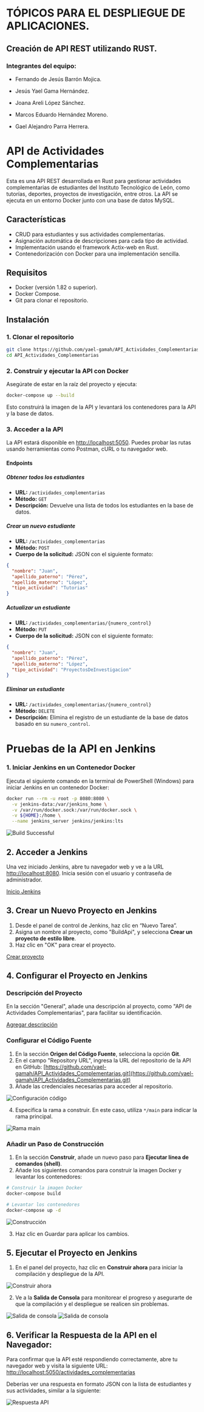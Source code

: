 # TÓPICOS PARA EL DESPLIEGUE DE APLICACIONES.

## Creación de API REST utilizando RUST.

### Integrantes del equipo:

- Fernando de Jesús Barrón Mojica.

- Jesús Yael Gama Hernández.

- Joana Areli López Sánchez.

- Marcos Eduardo Hernández Moreno.

- Gael Alejandro Parra Herrera.

# API de Actividades Complementarias

Esta es una API REST desarrollada en Rust para gestionar actividades complementarias de estudiantes del Instituto Tecnológico de León, como tutorías, deportes, proyectos de investigación, entre otros. La API se ejecuta en un entorno Docker junto con una base de datos MySQL.

## Características

- CRUD para estudiantes y sus actividades complementarias.
- Asignación automática de descripciones para cada tipo de actividad.
- Implementación usando el framework Actix-web en Rust.
- Contenedorización con Docker para una implementación sencilla.

## Requisitos

- Docker (versión 1.82 o superior).
- Docker Compose.
- Git para clonar el repositorio.

## Instalación

### 1. Clonar el repositorio

   ```bash
   git clone https://github.com/yael-gamah/API_Actividades_Complementarias.git
   cd API_Actividades_Complementarias
  ```
### 2. Construir y ejecutar la API con Docker

Asegúrate de estar en la raíz del proyecto y ejecuta:

```bash
docker-compose up --build
```
Esto construirá la imagen de la API y levantará los contenedores para la API y la base de datos.

### 3. Acceder a la API

La API estará disponible en [http://localhost:5050](http://localhost:5050). Puedes probar las rutas usando herramientas como Postman, cURL o tu navegador web.

#### Endpoints

##### Obtener todos los estudiantes
- **URL:** `/actividades_complementarias`
- **Método:** `GET`
- **Descripción:** Devuelve una lista de todos los estudiantes en la base de datos.

##### Crear un nuevo estudiante
- **URL:** `/actividades_complementarias`
- **Método:** `POST`
- **Cuerpo de la solicitud:** JSON con el siguiente formato:

```json
{
  "nombre": "Juan",
  "apellido_paterno": "Pérez",
  "apellido_materno": "López",
  "tipo_actividad": "Tutorias"
}
```
##### Actualizar un estudiante
- **URL:** `/actividades_complementarias/{numero_control}`
- **Método:** `PUT`
- **Cuerpo de la solicitud:** JSON con el siguiente formato:

```json
{
  "nombre": "Juan",
  "apellido_paterno": "Pérez",
  "apellido_materno": "López",
  "tipo_actividad": "ProyectosDeInvestigacion"
}
```
##### Eliminar un estudiante
- **URL:** `/actividades_complementarias/{numero_control}`
- **Método:** `DELETE`
- **Descripción:** Elimina el registro de un estudiante de la base de datos basado en su `numero_control`.


# Pruebas de la API en Jenkins

### 1. Iniciar Jenkins en un Contenedor Docker

Ejecuta el siguiente comando en la terminal de PowerShell (Windows) para iniciar Jenkins en un contenedor Docker:

```bash
docker run --rm -u root -p 8080:8080 \
  -v jenkins-data:/var/jenkins_home \
  -v /var/run/docker.sock:/var/run/docker.sock \
  -v ${HOME}:/home \
  --name jenkins_server jenkins/jenkins:lts
```

![Build Successful](https://drive.google.com/uc?export=view&id=1LqE2TOtZTGDOUtPkBe452ZCk09LXBBAD)

## 2. Acceder a Jenkins
Una vez iniciado Jenkins, abre tu navegador web y ve a la URL [http://localhost:8080](http://localhost:8080). Inicia sesión con el usuario y contraseña de administrador.

[Inicio Jenkins](https://drive.google.com/uc?id=1voL3BjQrJnZjx9pDZeaHsvCu88QNDu7_)

## 3. Crear un Nuevo Proyecto en Jenkins
1. Desde el panel de control de Jenkins, haz clic en “Nuevo Tarea”.
2. Asigna un nombre al proyecto, como "BuildApi", y selecciona **Crear un proyecto de estilo libre**.
3. Haz clic en "OK" para crear el proyecto.

[Crear proyecto](https://drive.google.com/uc?id=1rhmBBtmAwTEqSRLjLaddKwOsCTJVWWwZ)

## 4. Configurar el Proyecto en Jenkins

### Descripción del Proyecto
En la sección "General", añade una descripción al proyecto, como "API de Actividades Complementarias", para facilitar su identificación.

[Agregar descripción](https://drive.google.com/uc?id=1SrqlqQ6ba5RL5BDbkxW1R_c2z_X119gW)

### Configurar el Código Fuente
1. En la sección **Origen del Código Fuente**, selecciona la opción **Git**.
2. En el campo "Repository URL", ingresa la URL del repositorio de la API en GitHub: [https://github.com/yael-gamah/API_Actividades_Complementarias.git](https://github.com/yael-gamah/API_Actividades_Complementarias.git)
3. Añade las credenciales necesarias para acceder al repositorio.

![Configuración código](https://drive.google.com/uc?id=1TGP-KkBXwljmxeUu32zHB_rwacmzQp93)

4. Especifica la rama a construir. En este caso, utiliza `*/main` para indicar la rama principal.

![Rama main](https://drive.google.com/uc?id=1P6x_JtgrXaJolgySs2a505dkebO2LOzU)

### Añadir un Paso de Construcción
1. En la sección **Construir**, añade un nuevo paso para **Ejecutar línea de comandos (shell)**.
2. Añade los siguientes comandos para construir la imagen Docker y levantar los contenedores:

```bash
# Construir la imagen Docker
docker-compose build

# Levantar los contenedores
docker-compose up -d
```
![Construcción](https://drive.google.com/uc?id=1phu9oY2hEfSg9ZrBpvYB8HFKqSAVnxPJ)

3. Haz clic en Guardar para aplicar los cambios.
   
## 5. Ejecutar el Proyecto en Jenkins
1. En el panel del proyecto, haz clic en **Construir ahora** para iniciar la compilación y despliegue de la API.

![Construir ahora](https://drive.google.com/uc?id=1RfAiCes9HueaivFIo9Gn785cEYC0DQmP)

2. Ve a la **Salida de Consola** para monitorear el progreso y asegurarte de que la compilación y el despliegue se realicen sin problemas.

![Salida de consola](https://drive.google.com/uc?id=1zyK6Xx86153SkuP_aNiQr3ifKxB3Kg8P)
![Salida de consola](https://drive.google.com/uc?id=1bWxbR29ar3wEPHBY6QxyzAtQ_2xE-sDH)

## 6. Verificar la Respuesta de la API en el Navegador:
Para confirmar que la API esté respondiendo correctamente, abre tu navegador web y visita la siguiente URL: [http://localhost:5050/actividades_complementarias](http://localhost:5050/actividades_complementarias)

Deberías ver una respuesta en formato JSON con la lista de estudiantes y sus actividades, similar a la siguiente:

![Respuesta API](https://drive.google.com/uc?id=1_GPY0brJoh537RsyHxhqY1TuDlIXE-Zv)
